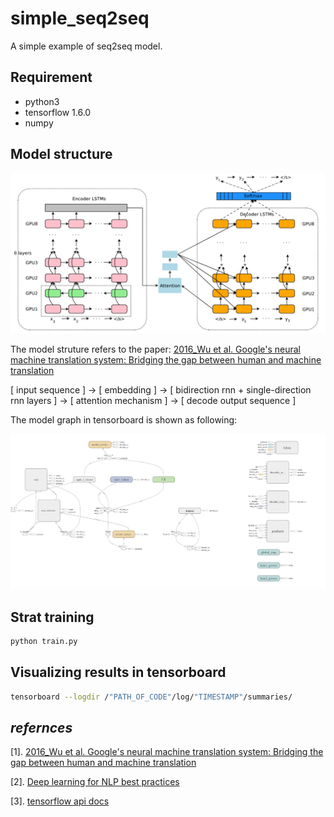 # simple_seq2seq
A simple example of seq2seq model.

## Requirement
- python3
- tensorflow 1.6.0
- numpy

## Model structure
![model_structure](./model_structure.png)

The model struture refers to the paper: [2016_Wu et al. Google's neural machine translation system: Bridging the gap between human and machine translation](https://arxiv.org/pdf/1609.08144.pdf%20\(7.pdf)

[ input sequence ] -> [ embedding ] -> [ bidirection rnn + single-direction rnn layers ] -> [ attention mechanism ] -> [ decode output sequence ]

The model graph in tensorboard is shown as following:

![model_graph](./model_graph.png)

## Strat training
```sh
python train.py
```

## Visualizing results in tensorboard
```sh
tensorboard --logdir /"PATH_OF_CODE"/log/"TIMESTAMP"/summaries/
```

## *refernces*
[1]. [2016_Wu et al. Google's neural machine translation system: Bridging the gap between human and machine translation](https://arxiv.org/pdf/1609.08144.pdf%20\(7.pdf)

[2]. [Deep learning for NLP best practices](http://ruder.io/deep-learning-nlp-best-practices/index.html#fnref:20)

[3]. [tensorflow api docs](https://www.tensorflow.org/api_docs/python/tf)
